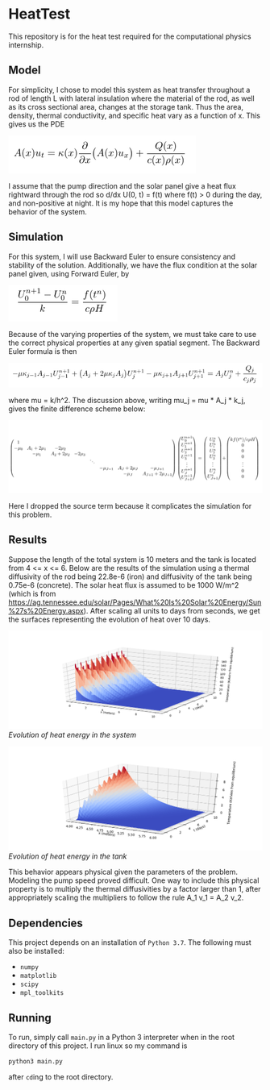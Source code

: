 # HeatTest

This repository is for the heat test required for the computational physics internship. 

## Model
For simplicity, I chose to model this system as heat transfer throughout a rod of 
length L with lateral insulation where the material of the rod, as well as its cross sectional area,
changes at the storage tank. Thus the area, density, thermal conductivity, and 
specific heat vary as a function of x. This gives us the PDE

![](figs/fig5.png)

I assume that the pump direction and the solar panel give a heat flux rightward through the rod so
d/dx U(0, t) = f(t) where f(t) > 0 during the day, and non-positive at night. It is
my hope that this model captures the behavior of the system.

## Simulation
For this system, I will use Backward Euler to ensure consistency and stability 
 of the solution. Additionally, we have the flux condition at the solar panel given, using
Forward Euler, by

![](figs/fig4.png)
 
Because of the varying properties of the system, we must take care to use the correct physical properties at
any given spatial segment. The Backward Euler formula is then

![](figs/fig6.png)

where mu = k/h^2. The discussion above, writing mu_j = mu * A_j * k_j, gives the finite difference scheme below:

![](figs/fig1.png)

Here I dropped the source term because it complicates the simulation for this problem.
## Results
Suppose the length of the total system is 10 meters and the tank is located from
4 <= x <= 6. Below are the results of the simulation using a thermal diffusivity of the rod being 
22.8e-6 (iron) and diffusivity of the tank being 0.75e-6 (concrete). The solar heat flux
is assumed to be 1000 W/m^2 (which is from https://ag.tennessee.edu/solar/Pages/What%20Is%20Solar%20Energy/Sun%27s%20Energy.aspx).
After scaling all units to days from seconds, we get the surfaces representing the evolution of heat over 10 days.

![](figs/fig2.png)
*Evolution of heat energy in the system*

![](figs/fig3.png)
*Evolution of heat energy in the tank*

This behavior appears physical given the parameters of the problem. Modeling the pump speed proved difficult.
One way to include this physical property is to multiply the thermal diffusivities by a factor larger than 1, 
after appropriately scaling the multipliers to follow the rule A_1 v_1 = A_2 v_2.

## Dependencies
This project depends on an installation of `Python 3.7`. The following must also be
installed:
- `numpy`
- `matplotlib`
- `scipy`
- `mpl_toolkits`
## Running
To run, simply call `main.py` in a Python 3 interpreter when in the root directory of
this project. I run linux so my command is
```bash
python3 main.py
```
after `cd`ing to the root directory.